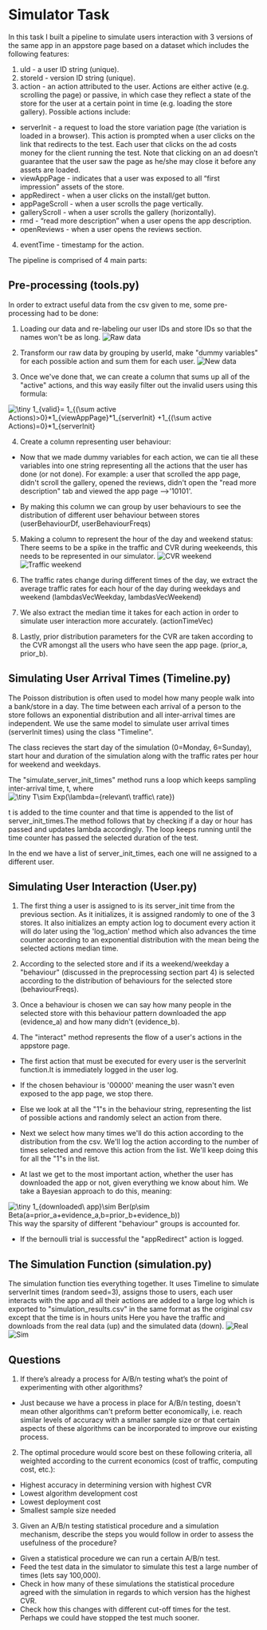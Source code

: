 # Simulator Task
In this task I built a pipeline to simulate users interaction with 3 versions of the same app in an appstore page based on a dataset which includes the following features:
1.	uId - a user ID string (unique).
2.	storeId - version ID string (unique).
3.	action - an action attributed to the user. Actions are either active (e.g. scrolling the page) or passive, in which case they reflect a state of the store for the user at a certain point in time (e.g. loading the store gallery).
Possible actions include:
-	serverInit - a request to load the store variation page (the variation is loaded in a browser). This action is prompted when a user clicks on the link that redirects to the test. Each user that clicks on the ad costs money for the client running the test. Note that clicking on an ad doesn’t guarantee that the user saw the page as he/she may close it before any assets are loaded.
-	viewAppPage - indicates that a user was exposed to all “first impression” assets of the store.
-	appRedirect - when a user clicks on the install/get button.
-	appPageScroll - when a user scrolls the page vertically.
-	galleryScroll - when a user scrolls the gallery (horizontally).
-	rmd - “read more description” when a user opens the app description.
-	openReviews - when a user opens the reviews section.

4.	eventTime - timestamp for the action.

The pipeline is comprised of 4 main parts:
## Pre-processing (tools.py)
In order to extract useful data from the csv given to me, some pre-processing had to be done:
1. Loading our data and re-labeling our user IDs and store IDs so that the names won't be as long.
![Raw data](https://github.com/lavy91/storemaven-task/blob/master/images/dfraw.png)
2. Transform our raw data by grouping by userId, make "dummy variables" for each possible action and sum them for each user.
![New data](https://github.com/lavy91/storemaven-task/blob/master/images/dfchanged.png)

3. Once we've done that, we can create a column that sums up all of the "active" actions, and this way easily filter out the invalid users using this formula:

<img src="https://latex.codecogs.com/gif.latex?\inline&space;\dpi{150}&space;\tiny&space;1_{valid}=&space;1_{(\sum&space;active&space;Actions)>0}*1_{viewAppPage}*1_{serverInit}&space;&plus;1_{(\sum&space;active&space;Actions)=0}*1_{serverInit}" title="\tiny 1_{valid}= 1_{(\sum active Actions)>0}*1_{viewAppPage}*1_{serverInit} +1_{(\sum active Actions)=0}*1_{serverInit}" />

4. Create a column representing user behaviour:
- Now that we made dummy variables for each action, we can tie all these variables into one string representing all the actions that the user has done (or not done). For example:
a user that scrolled the app page, didn't scroll the gallery, opened the reviews, didn't open the "read more description" tab and viewed the app page -->'10101'.

- By making this column we can group by user behaviours to see the distribution of different user behaviour between stores (userBehaviourDf, userBehaviourFreqs)

5. Making a column to represent the hour of the day and weekend status:
There seems to be a spike in the traffic and CVR during weekeends, this needs to be represented in our simulator.
![CVR weekend](https://github.com/lavy91/storemaven-task/blob/master/images/weekendcvr.png)
![Traffic weekend](https://github.com/lavy91/storemaven-task/blob/master/images/weekendtraffic.png)


6. The traffic rates change during different times of the day, we extract the average traffic rates for each hour of the day during weekdays and weekend (lambdasVecWeekday, lambdasVecWeekend)

7. We also extract the median time it takes for each action in order to simulate user interaction more accurately. (actionTimeVec)

8. Lastly, prior distribution parameters for the CVR are taken according to the CVR amongst all the users who have seen the app page. (prior_a, prior_b).

## Simulating User Arrival Times (Timeline.py)
The Poisson distribution is often used to model how many people walk into a bank/store in a day.
The time between each arrival of a person to the store follows an exponential distribution and all inter-arrival times are independent.
We use the same model to simulate user arrival times (serverInit times) using the class "Timeline".

The class recieves the start day of the simulation (0=Monday, 6=Sunday), start hour and duration of the simulation along with the traffic rates per hour for weekend and weekdays.

The "simulate_server_init_times" method runs a loop which keeps sampling inter-arrival time, t, where 
<img src="https://latex.codecogs.com/gif.latex?\inline&space;\dpi{150}&space;\tiny&space;t\sim&space;Exp(\lambda={relevant\&space;traffic\&space;rate})" title="\tiny T\sim Exp(\lambda={relevant\ traffic\ rate})" />

t is added to the time counter and that time is appended to the list of server_init_times.The method  follows that by checking if a day or hour has passed and updates lambda accordingly. The loop keeps running until the time counter has passed the selected duration of the test.

In the end we have a list of server_init_times, each one will ne assigned to a different user.

## Simulating User Interaction (User.py)
1. The first thing a user is assigned to is its server_init time from the previous section. As it initializes, it is assigned randomly to one of the 3 stores.
It also initializes an empty action log to document every action it will do later using the 'log_action' method which also advances the time counter according to an exponential distribution with the mean being the selected actions median time.

2. According to the selected store and if its a weekend/weekday a "behaviour" (discussed in the preprocessing section part 4) is selected according to the distribution of behaviours for the selected store (behaviourFreqs).

3. Once a behaviour is chosen we can say how many people in the selected store with this behaviour pattern downloaded the app (evidence_a) and how many didn't (evidence_b). 

4. The "interact" method represents the flow of a user's actions in the appstore page.
- The first action that must be executed for every user is the serverInit function.It is immediately logged in the user log.
- If the chosen behaviour is '00000' meaning the user wasn't even exposed to the app page, we stop there.
- Else we look at all the "1"s in the behaviour string, representing the list of possible actions and randomly select an action from there.
- Next we select how many times we'll do this action according to the distribution from the csv. We'll log the action according to the number of times selected and remove this action from the list. We'll keep doing this for all the "1"s in the list.

- At last we get to the most important action, whether the user has downloaded the app or not, given everything we know about him. We take a Bayesian approach to do this, meaning:

<img src="https://latex.codecogs.com/gif.latex?\inline&space;\dpi{150}&space;\tiny&space;1_{downloaded\&space;app}\sim&space;Ber(p\sim&space;Beta(a=prior_a&plus;evidece_a,b=prior_b&plus;evidence_b))" title="\tiny 1_{downloaded\ app}\sim Ber(p\sim Beta(a=prior_a+evidence_a,b=prior_b+evidence_b))" />
This way the sparsity of different "behaviour" groups is accounted for.


- If the bernoulli trial is successful the "appRedirect" action is logged.


## The Simulation Function (simulation.py)

The simulation function ties everything together. It uses Timeline to simulate serverInit times (random seed=3), assigns those to users, each user interacts with the app and all their actions are added to a large log which is exported to "simulation_results.csv" in the same format as the original csv except that the time is in hours units
Here you have the traffic and downloads from the real data (up) and the simulated data (down).
![Real](https://github.com/lavy91/storemaven-task/blob/master/images/actualdata.png)
![Sim](https://github.com/lavy91/storemaven-task/blob/master/images/simdata.png)


## Questions
1.	If there’s already a process for A/B/n testing what’s the point of experimenting with other algorithms?
- Just because we have a process in place for A/B/n testing, doesn't mean other algorithms can't preform better economically, i.e. reach similar levels of accuracy with a smaller sample size or that certain aspects of these algorithms can be incorporated to improve our existing process.
2. The optimal procedure would score best on these following criteria, all weighted according to the current economics (cost of traffic, computing cost, etc.):
- Highest accuracy in determining version with highest CVR
- Lowest algorithm development cost
- Lowest deployment cost
- Smallest sample size needed

3. Given an A/B/n testing statistical procedure and a simulation mechanism, describe the steps you would follow in order to assess the usefulness of the procedure?

- Given a statistical procedure we can run a certain A/B/n test.
- Feed the test data in the simulator to simulate this test a large number of times (lets say 100,000).
- Check in how many of these simulations the statistical procedure agreed with the simulation in regards to which version has the highest CVR.
- Check how this changes with different cut-off times for the test. Perhaps we could have stopped the test much sooner.

